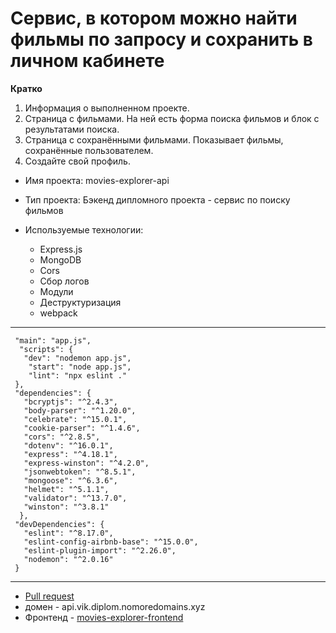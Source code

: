 #  Сервис, в котором можно найти фильмы по запросу и сохранить в личном кабинете

**Кратко**

1. Информация о выполненном проекте.
2. Страница с фильмами. На ней есть форма поиска фильмов и блок с результатами поиска.
3. Страница с сохранёнными фильмами. Показывает фильмы, сохранённые пользователем.
4. Создайте свой профиль.

* Имя проекта: movies-explorer-api 

* Тип проекта: Бэкенд дипломного проекта - сервис по поиску фильмов

* Используемые технологии:

  - Express.js
  - MongoDB
  - Cors
  - Сбор логов
  - Модули
  - Деструктуризация
  - webpack

***

     "main": "app.js",
      "scripts": {
       "dev": "nodemon app.js",
        "start": "node app.js",
        "lint": "npx eslint ."
     },
     "dependencies": {
       "bcryptjs": "^2.4.3",
       "body-parser": "^1.20.0",
       "celebrate": "^15.0.1",
       "cookie-parser": "^1.4.6",
       "cors": "^2.8.5",
       "dotenv": "^16.0.1",
       "express": "^4.18.1",
       "express-winston": "^4.2.0",
       "jsonwebtoken": "^8.5.1",
       "mongoose": "^6.3.6",
       "helmet": "^5.1.1",
       "validator": "^13.7.0",
       "winston": "^3.8.1"
      },
     "devDependencies": {
       "eslint": "^8.17.0",
       "eslint-config-airbnb-base": "^15.0.0",
       "eslint-plugin-import": "^2.26.0",
       "nodemon": "^2.0.16"
     }

***

* [Pull request](https://github.com/Vik163/movies-explorer-api/pull/1)
* домен - api.vik.diplom.nomoredomains.xyz
* Фронтенд - [movies-explorer-frontend](https://github.com/Vik163/movies-explorer-frontend)
